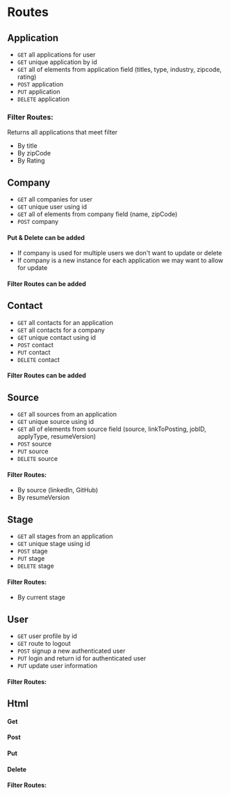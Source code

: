 # Routes

## Application

- ```GET``` all applications for user
- ```GET``` unique application by id
- ```GET``` all of elements from application field (titles, type, industry, zipcode, rating)
- ```POST``` application
- ```PUT``` application
- ``` DELETE ``` application

### Filter Routes:
Returns all applications that meet filter 
- By title
- By zipCode
- By Rating

## Company
- ```GET``` all companies for user
- ```GET``` unique user using id
- ```GET``` all of elements from company field (name, zipCode)
- ```POST``` company

#### Put & Delete can be added
- If company is used for multiple users we don't want to update or delete
- If company is a new instance for each application we may want to allow for update

#### Filter Routes can be added

## Contact
- ```GET``` all contacts for an application
- ```GET``` all contacts for a company
- ```GET``` unique contact using id
- ```POST``` contact
- ```PUT``` contact
- ```DELETE``` contact
#### Filter Routes can be added

## Source

- ```GET``` all sources from an application
- ```GET``` unique source using id
- ```GET``` all of elements from source field (source, linkToPosting, jobID, applyType, resumeVersion)
- ```POST``` source
- ```PUT``` source
- ```DELETE``` source
#### Filter Routes:
- By source (linkedIn, GitHub)
- By resumeVersion

## Stage

- ```GET``` all stages from an application
- ```GET``` unique stage using id
- ```POST``` stage
- ```PUT``` stage
- ```DELETE``` stage
#### Filter Routes:
- By current stage

## User

- ```GET``` user profile by id
- ```GET``` route to logout
- ```POST``` signup a new authenticated user
- ```PUT``` login and return id for authenticated user
- ```PUT``` update user information
#### Filter Routes:

## Html

#### Get
#### Post
#### Put
#### Delete
#### Filter Routes:
